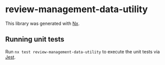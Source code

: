 # review-management-data-utility

This library was generated with [Nx](https://nx.dev).

## Running unit tests

Run `nx test review-management-data-utility` to execute the unit tests via [Jest](https://jestjs.io).
